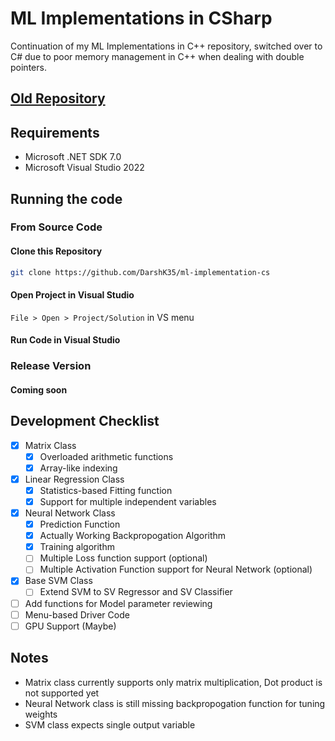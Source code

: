 # ML Implementations in CSharp

Continuation of my ML Implementations in C++ repository, switched over to C# due to poor memory management in C++ when dealing with double pointers.

## [Old Repository](https://github.com/DarshK35/ML-Implementations-C-)

## Requirements
* Microsoft .NET SDK 7.0
* Microsoft Visual Studio 2022

## Running the code
### From Source Code
#### Clone this Repository

```sh
git clone https://github.com/DarshK35/ml-implementation-cs
```

#### Open Project in Visual Studio
`File > Open > Project/Solution` in VS menu

#### Run Code in Visual Studio

### Release Version
#### Coming soon

## Development Checklist

- [x] Matrix Class
	- [x] Overloaded arithmetic functions
	- [x] Array-like indexing
- [x] Linear Regression Class
	- [x] Statistics-based Fitting function
	- [x] Support for multiple independent variables
- [x] Neural Network Class
	- [x] Prediction Function
	- [x] Actually Working Backpropogation Algorithm
	- [x] Training algorithm
	- [ ] Multiple Loss function support (optional)
	- [ ] Multiple Activation Function support for Neural Network (optional)
- [x] Base SVM Class
	- [ ] Extend SVM to SV Regressor and SV Classifier
- [ ] Add functions for Model parameter reviewing
- [ ] Menu-based Driver Code
- [ ] GPU Support (Maybe)

## Notes
* Matrix class currently supports only matrix multiplication, Dot product is not supported yet
* Neural Network class is still missing backpropogation function for tuning weights
* SVM class expects single output variable